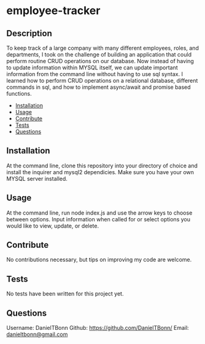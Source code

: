 # employee-tracker

## Description
  
To keep track of a large company with many different employees, roles, and departments, I took on the challenge of building an application that could perform routine CRUD operations on our database. Now instead of having to update information within MYSQL itself, we can update important information from the command line without having to use sql syntax. I learned how to perform CRUD operations on a relational database, different commands in sql, and how to implement async/await and promise based functions.

- [Installation](#installation)
- [Usage](#usage)
- [Contribute](#contribute)
- [Tests](#tests)
- [Questions](#questions)

## Installation
  
At the command line, clone this repository into your directory of choice and install the inquirer and mysql2 dependicies. Make sure you have your own MYSQL server installed.

## Usage
  
At the command line, run node index.js and use the arrow keys to choose between options. Input information when called for or select options you would like to view, update, or delete.

## Contribute
  
No contributions necessary, but tips on improving my code are welcome.

## Tests
  
No tests have been written for this project yet.

## Questions

Username: DanielTBonn
Github: https://github.com/DanielTBonn/
Email: danieltbonn@gmail.com